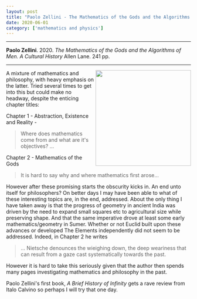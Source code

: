 ```yaml
---
layout: post
title: "Paolo Zellini - The Mathematics of the Gods and the Algorithms of Men"
date: 2020-06-01
category: ['mathematics and physics']
---
```


***
<b>Paolo Zellini</b>. 2020. _The Mathematics of the Gods and the Algorithms of Men. A Cultural History_ Allen Lane. 241 pp.

***
<img align="right" width=260 src="https://cdn2.penguin.com.au/covers/original/9780241312179.jpg" alt="" />

A mixture of mathematics and philosophy, with heavy emphasis on the latter.  Tried several times to get into this but could make no headway, despite the enticing chapter titles: 

Chapter 1 - Abstraction, Existence and Reality - 
  > Where does mathematics come from and what are it's objectives? ...
  
Chapter 2 - Mathematics of the Gods
  > It is hard to say why and where mathematics first arose...  

However after these promising starts the obscurity kicks in. An end unto itself for philosophers?  On better days I may have been able to what of these interesting topics are, in the end, addressed.  About the only thing I have taken away is that the progress of geometry in ancient India was driven by the need to expand small squares etc to agricultural size while preserving shape.  And that the same imperative drove at least some early mathematics/geometry in Sumer.  Whether or not Euclid built upon these advances or developed The Elements independently did not seem to be addressed.  Indeed, in Chapter 2 he writes

> ... Nietsche denounces the wieighing down, the deep weariness that can result from a gaze cast systematically towards the past.

However it is hard to take this seriously given that the author then spends many pages investigating mathematics and philosophy in the past.

Paolo Zellini's first book, _A Brief History of Infinity_ gets a rave review from Italo Calvino so perhaps I will try that one day.

